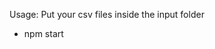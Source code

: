 Usage:
Put your csv files inside the input folder
- npm start <csvPathFile1> <columnNameFile1> <csvPathFile2> <columnNameFile2>